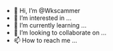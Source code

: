 - 👋 Hi, I’m @Wkscammer
- 👀 I’m interested in ...
- 🌱 I’m currently learning ...
- 💞️ I’m looking to collaborate on ...
- 📫 How to reach me ...

<!---
Wkscammer/Wkscammer is a ✨ special ✨ repository because its `README.md` (this file) appears on your GitHub profile.
You can click the Preview link to take a look at your changes.
--->
